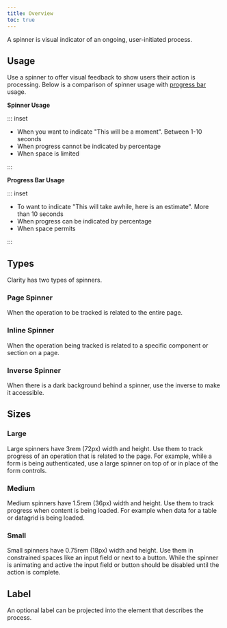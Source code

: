 ```yaml
---
title: Overview
toc: true
---
```


A spinner is visual indicator of an ongoing, user-initiated process.

## Usage

Use a spinner to offer visual feedback to show users their action is processing. Below is a comparison of spinner usage with [progress bar](/components/progress) usage.

<div class="clr-row">
<div class="clr-col-md-12 clr-col-lg-6">

<div class="doc-height-100-container" cds-layout="p-t:md"><doc-demo demo="/demos/spinner/page-css.html" toggle="false" /></div>

**Spinner Usage**

::: inset

<ul class="list">
<li>When you want to indicate "This will be a moment". Between 1-10 seconds</li>
<li>When progress cannot be indicated by percentage</li>
<li>When space is limited</li>
</ul>
:::

</div>
<div class="clr-col-md-12 clr-col-lg-6">
<div class="doc-height-100-container" cds-layout="p:xl"><doc-demo  demo="/demos/progress/labeled-css.html" toggle="false" /></div>

**Progress Bar Usage**

::: inset

<ul class="list">
<li>To want to indicate "This will take awhile, here is an estimate". More than 10 seconds</li>
<li>When progress can be indicated by percentage</li>
<li>When space permits</li>
</ul>

:::

</div>
</div>

## Types

Clarity has two types of spinners.

### Page Spinner

When the operation to be tracked is related to the entire page.
<doc-demo src="/demos/spinner/page-ng.html" demo="/demos/spinner/page-css.html" toggle="false" />

### Inline Spinner

When the operation being tracked is related to a specific component or section on a page.
<doc-demo src="/demos/spinner/inline-ng.html" demo="/demos/spinner/inline-css.html" toggle="false" />

### Inverse Spinner

When there is a dark background behind a spinner, use the inverse to make it accessible.
<doc-demo src="/demos/spinner/inverse-ng.html" demo="/demos/spinner/inverse-css.html" toggle="false" />

## Sizes

### Large

Large spinners have 3rem (72px) width and height. Use them to track progress of an operation that is related to the page. For example, while a form is being authenticated, use a large spinner on top of or in place of the form controls.
<doc-demo src="/demos/spinner/large-ng.html" demo="/demos/spinner/large-css.html" toggle="false" />

### Medium

Medium spinners have 1.5rem (36px) width and height. Use them to track progress when content is being loaded. For example when data for a table or datagrid is being loaded.
<doc-demo src="/demos/spinner/medium-ng.html" demo="/demos/spinner/medium-css.html" toggle="false" />

### Small

Small spinners have 0.75rem (18px) width and height. Use them in constrained spaces like an input field or next to a button. While the spinner is animating and active the input field or button should be disabled until the action is complete.
<doc-demo src="/demos/spinner/small-ng.html" demo="/demos/spinner/small-css.html" toggle="false" />

## Label

An optional label can be projected into the element that describes the process.
